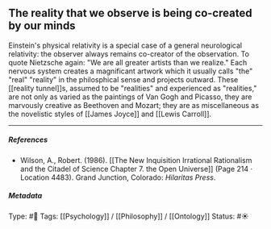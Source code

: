## The reality that we observe is being co-created by our minds  # 

Einstein's physical relativity is a special case of a general neurological relativity: the observer always remains co-creator of the observation. To quote Nietzsche again: "We are all greater artists than we realize." Each nervous system creates a magnificant artwork which it usually calls "the" "real" "reality" in the philosphical sense and projects outward. These [[reality tunnel]]s, assumed to be "realities" and experienced as "realities," are not only as varied as the paintings of Van Gogh and Picasso, they are marvously creative as Beethoven and Mozart; they are as miscellaneous as the novelistic styles of [[James Joyce]] and [[Lewis Carroll]]. 

___

##### References

- Wilson, A., Robert. (1986). [[The New Inquisition Irrational Rationalism and the Citadel of Science Chapter 7. the Open Universe]] (Page 214 · Location 4483). Grand Junction, Colorado: _Hilaritas Press_.

##### Metadata

Type: #🔴 
Tags: [[Psychology]] / [[Philosophy]] / [[Ontology]] 
Status: #☀️ 